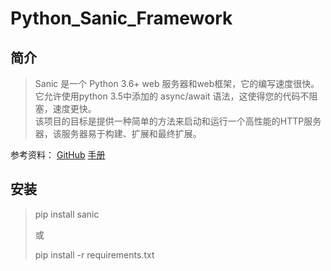 # Python_Sanic_Framework

## 简介
> Sanic 是一个 Python 3.6+ web 服务器和web框架，它的编写速度很快。它允许使用python 3.5中添加的 async/await 语法，这使得您的代码不阻塞，速度更快。<br> 
> 该项目的目标是提供一种简单的方法来启动和运行一个高性能的HTTP服务器，该服务器易于构建、扩展和最终扩展。

参考资料：
[GitHub](https://github.com/sanic-org/sanic)
[手册](https://www.osgeo.cn/sanic/index.html)

## 安装
> pip install sanic
> 
> 或
> 
> pip install -r requirements.txt















